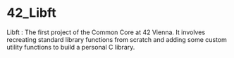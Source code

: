 # 42_Libft
Libft : The first project of the Common Core at 42 Vienna. It involves recreating standard library functions from scratch and adding some custom utility functions to build a personal C library.
